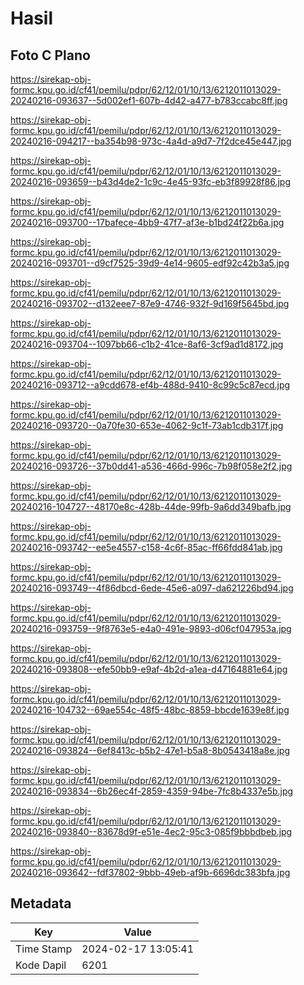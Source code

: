 # Hasil

## Foto C Plano

https://sirekap-obj-formc.kpu.go.id/cf41/pemilu/pdpr/62/12/01/10/13/6212011013029-20240216-093637--5d002ef1-607b-4d42-a477-b783ccabc8ff.jpg

https://sirekap-obj-formc.kpu.go.id/cf41/pemilu/pdpr/62/12/01/10/13/6212011013029-20240216-094217--ba354b98-973c-4a4d-a9d7-7f2dce45e447.jpg

https://sirekap-obj-formc.kpu.go.id/cf41/pemilu/pdpr/62/12/01/10/13/6212011013029-20240216-093659--b43d4de2-1c9c-4e45-93fc-eb3f89928f86.jpg

https://sirekap-obj-formc.kpu.go.id/cf41/pemilu/pdpr/62/12/01/10/13/6212011013029-20240216-093700--17bafece-4bb9-47f7-af3e-b1bd24f22b6a.jpg

https://sirekap-obj-formc.kpu.go.id/cf41/pemilu/pdpr/62/12/01/10/13/6212011013029-20240216-093701--d9cf7525-39d9-4e14-9605-edf92c42b3a5.jpg

https://sirekap-obj-formc.kpu.go.id/cf41/pemilu/pdpr/62/12/01/10/13/6212011013029-20240216-093702--d132eee7-87e9-4746-932f-9d169f5645bd.jpg

https://sirekap-obj-formc.kpu.go.id/cf41/pemilu/pdpr/62/12/01/10/13/6212011013029-20240216-093704--1097bb66-c1b2-41ce-8af6-3cf9ad1d8172.jpg

https://sirekap-obj-formc.kpu.go.id/cf41/pemilu/pdpr/62/12/01/10/13/6212011013029-20240216-093712--a9cdd678-ef4b-488d-9410-8c99c5c87ecd.jpg

https://sirekap-obj-formc.kpu.go.id/cf41/pemilu/pdpr/62/12/01/10/13/6212011013029-20240216-093720--0a70fe30-653e-4062-9c1f-73ab1cdb317f.jpg

https://sirekap-obj-formc.kpu.go.id/cf41/pemilu/pdpr/62/12/01/10/13/6212011013029-20240216-093726--37b0dd41-a536-466d-996c-7b98f058e2f2.jpg

https://sirekap-obj-formc.kpu.go.id/cf41/pemilu/pdpr/62/12/01/10/13/6212011013029-20240216-104727--48170e8c-428b-44de-99fb-9a6dd349bafb.jpg

https://sirekap-obj-formc.kpu.go.id/cf41/pemilu/pdpr/62/12/01/10/13/6212011013029-20240216-093742--ee5e4557-c158-4c6f-85ac-ff66fdd841ab.jpg

https://sirekap-obj-formc.kpu.go.id/cf41/pemilu/pdpr/62/12/01/10/13/6212011013029-20240216-093749--4f86dbcd-6ede-45e6-a097-da621226bd94.jpg

https://sirekap-obj-formc.kpu.go.id/cf41/pemilu/pdpr/62/12/01/10/13/6212011013029-20240216-093759--9f8763e5-e4a0-491e-9893-d06cf047953a.jpg

https://sirekap-obj-formc.kpu.go.id/cf41/pemilu/pdpr/62/12/01/10/13/6212011013029-20240216-093808--efe50bb9-e9af-4b2d-a1ea-d47164881e64.jpg

https://sirekap-obj-formc.kpu.go.id/cf41/pemilu/pdpr/62/12/01/10/13/6212011013029-20240216-104732--69ae554c-48f5-48bc-8859-bbcde1639e8f.jpg

https://sirekap-obj-formc.kpu.go.id/cf41/pemilu/pdpr/62/12/01/10/13/6212011013029-20240216-093824--6ef8413c-b5b2-47e1-b5a8-8b0543418a8e.jpg

https://sirekap-obj-formc.kpu.go.id/cf41/pemilu/pdpr/62/12/01/10/13/6212011013029-20240216-093834--6b26ec4f-2859-4359-94be-7fc8b4337e5b.jpg

https://sirekap-obj-formc.kpu.go.id/cf41/pemilu/pdpr/62/12/01/10/13/6212011013029-20240216-093840--83678d9f-e51e-4ec2-95c3-085f9bbbdbeb.jpg

https://sirekap-obj-formc.kpu.go.id/cf41/pemilu/pdpr/62/12/01/10/13/6212011013029-20240216-093642--fdf37802-9bbb-49eb-af9b-6696dc383bfa.jpg


## Metadata

| Key        | Value               |
| ---------- | ------------------- |
| Time Stamp | 2024-02-17 13:05:41 |
| Kode Dapil | 6201                |




